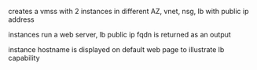 creates a vmss with 2 instances in different AZ, vnet, nsg, lb with public ip address

instances run a web server, lb public ip fqdn is returned as an output

instance hostname is displayed on default web page to illustrate lb capability
